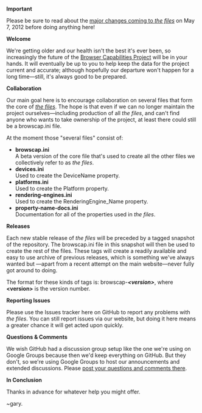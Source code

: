 <p><b>Important</b></p>
<p>Please be sure to read about the <a href="https://groups.google.com/d/forum/browscap" title="Browscap's discussion group.">major changes coming to <i>the files</i></a> on May 7, 2012 before doing anything here!</p>

<p><b>Welcome</b></p>
<p>We're getting older and our health isn't the best it's ever been, so increasingly the future of the <a href="https://browsers.garykeith.com" title="Visit the &quot;Browser Capabilities Project&quot; website.">Browser Capabilities Project</a> will be in your hands. It will eventually be up to you to help keep the data for the project current and accurate; although hopefully our departure won't happen for a long time&mdash;still, it's always good to be prepared.</p>

<p><b>Collaboration</b></p>
<p>Our main goal here is to encourage collaboration on several files that form the core of <a href="https://browsers.garykeith.com/terms#the-files" title="View our definition of the term, &quot;the files.&quot;"><i>the files</i></a>. The hope is that even if we can no longer maintain the project ourselves&mdash;including production of all <i>the files</i>, and can't find anyone who wants to take ownership of the project, at least there could still be a browscap.ini file.</p>
<p>At the moment those "several files" consist of:</p>
<ul>
<li><b>browscap.ini</b><br>A beta version of the core file that's used to create all the other files we collectively refer to as <i>the files</i>.</li>
<li><b>devices.ini</b><br>Used to create the DeviceName property.</li>
<li><b>platforms.ini</b><br>Used to create the Platform property.</li>
<li><b>rendering-engines.ini</b><br>Used to create the RenderingEngine_Name property.</li>
<li><b>property-name-docs.ini</b><br>Documentation for all of the properties used in <i>the files</i>.</li>
</ul>

<p><b>Releases</b></p>
<p>Each new stable release of <i>the files</i> will be preceded by a tagged snapshot of the repository. The browscap.ini file in this snapshot will then be used to create the rest of <span class="bcp_the-files">the files</span>. These tags will create a readily available and easy to use archive of previous releases, which is something we've always wanted but &mdash;apart from a recent attempt on the main website&mdash;never fully got around to doing.</p>
<p>The format for these kinds of tags is: browscap-<b><i>&lt;version&gt;</i></b>, where <b>&lt;version&gt;</b> is the version number.</p>

<p><b>Reporting Issues</b></p>
<p>Please use the Issues tracker here on GitHub to report any problems with <i>the files</i>. You can still report issues via our website, but doing it here means a greater chance it will get acted upon quickly.</p>

<p><b>Questions &amp; Comments</b></p>
<p>We wish GitHub had a discussion group setup like the one we're using on Google Groups because then we'd keep everything on GitHub. But they don't, so we're using Google Groups to host our announcements and extended discussions. Please <a href="https://groups.google.com/d/forum/browscap" title="Visit our Google Groups discussion page for project announcements discussions.">post your questions and comments there</a>.</p>

<p><b>In Conclusion</b></p>
<p>Thanks in advance for whatever help you might offer.</p>
<p>~gary.</p>
